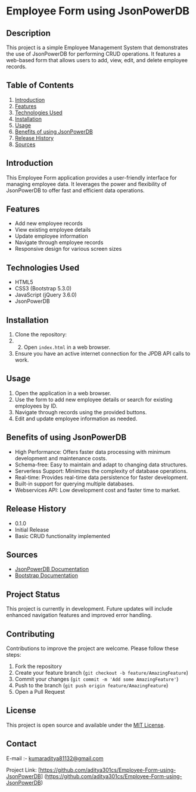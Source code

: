 # Employee Form using JsonPowerDB

## Description
This project is a simple Employee Management System that demonstrates the use of JsonPowerDB for performing CRUD operations. It features a web-based form that allows users to add, view, edit, and delete employee records.

## Table of Contents
1. [Introduction](#introduction)
2. [Features](#features)
3. [Technologies Used](#technologies-used)
4. [Installation](#installation)
5. [Usage](#usage)
6. [Benefits of using JsonPowerDB](#benefits-of-using-jsonpowerdb)
7. [Release History](#release-history)
8. [Sources](#sources)

## Introduction
This Employee Form application provides a user-friendly interface for managing employee data. It leverages the power and flexibility of JsonPowerDB to offer fast and efficient data operations.

## Features
- Add new employee records
- View existing employee details
- Update employee information
- Navigate through employee records
- Responsive design for various screen sizes

## Technologies Used
- HTML5
- CSS3 (Bootstrap 5.3.0)
- JavaScript (jQuery 3.6.0)
- JsonPowerDB

## Installation
1. Clone the repository:
2. 2. Open `index.html` in a web browser.
3. Ensure you have an active internet connection for the JPDB API calls to work.

## Usage
1. Open the application in a web browser.
2. Use the form to add new employee details or search for existing employees by ID.
3. Navigate through records using the provided buttons.
4. Edit and update employee information as needed.

## Benefits of using JsonPowerDB
- High Performance: Offers faster data processing with minimum development and maintenance costs.
- Schema-free: Easy to maintain and adapt to changing data structures.
- Serverless Support: Minimizes the complexity of database operations.
- Real-time: Provides real-time data persistence for faster development.
- Built-in support for querying multiple databases.
- Webservices API: Low development cost and faster time to market.

## Release History
- 0.1.0
- Initial Release
- Basic CRUD functionality implemented

## Sources
- [JsonPowerDB Documentation](https://login2explore.com/jpdb/docs.html)
- [Bootstrap Documentation](https://getbootstrap.com/docs/5.3/getting-started/introduction/)

## Project Status
This project is currently in development. Future updates will include enhanced navigation features and improved error handling.

## Contributing
Contributions to improve the project are welcome. Please follow these steps:
1. Fork the repository
2. Create your feature branch (`git checkout -b feature/AmazingFeature`)
3. Commit your changes (`git commit -m 'Add some AmazingFeature'`)
4. Push to the branch (`git push origin feature/AmazingFeature`)
5. Open a Pull Request

## License
This project is open source and available under the [MIT License](LICENSE).

## Contact
E-mail :- kumaraditya81132@gmail.com

Project Link: [https://github.com/aditya301cs/Employee-Form-using-JsonPowerDB] (https://github.com/aditya301cs/Employee-Form-using-JsonPowerDB)
